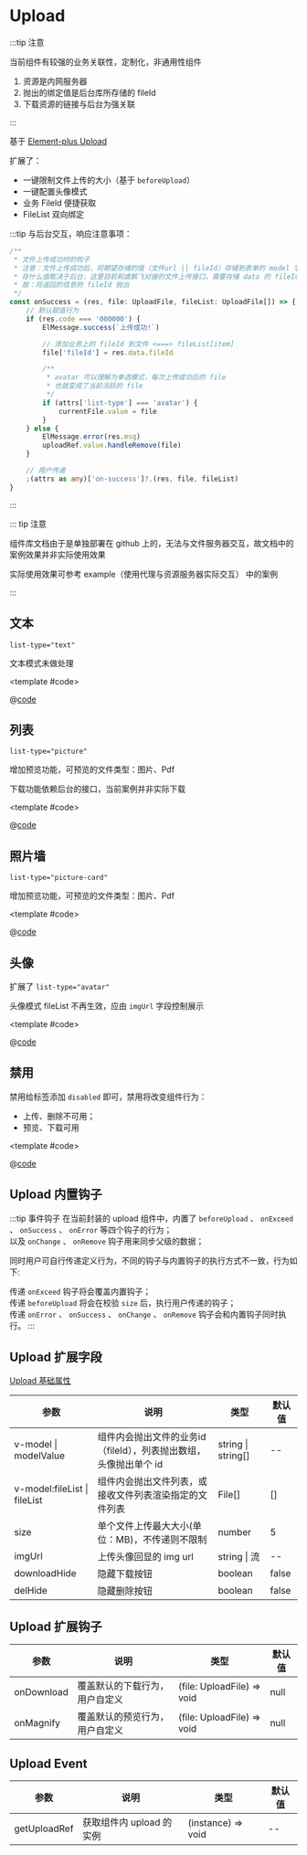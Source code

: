 # Upload

:::tip 注意

当前组件有较强的业务关联性，定制化，非通用性组件

1. 资源是内网服务器
2. 抛出的绑定值是后台库所存储的 fileId
3. 下载资源的链接与后台为强关联

:::

基于 [Element-plus Upload](https://element-plus.gitee.io/zh-CN/component/upload.html)

扩展了：

* 一键限制文件上传的大小（基于 `beforeUpload`）
* 一键配置头像模式
* 业务 FileId 便捷获取
* FileList 双向绑定

:::tip 与后台交互，响应注意事项：

```ts
/**
 * 文件上传成功时的钩子
 * 注意：文件上传成功后，将期望存储的值（文件url || fileId）存储到表单的 model 字段中
 * 存什么值取决于后台，这里目前和虞鹏飞对接的文件上传接口，需要存储 data 的 fileId
 * 故：将返回的信息的 fileId 抛出
 */
const onSuccess = (res, file: UploadFile, fileList: UploadFile[]) => {
    // 默认赋值行为
    if (res.code === '000000') {
        ElMessage.success(`上传成功!`)

        // 添加业务上的 fileId 到文件 <===> fileList[item]
        file['fileId'] = res.data.fileId

        /**
         * avatar 可以理解为单选模式，每次上传成功后的 file
         * 也就变成了当前活跃的 file
         */
        if (attrs['list-type'] === 'avatar') {
            currentFile.value = file
        }
    } else {
        ElMessage.error(res.msg)
        uploadRef.value.handleRemove(file)
    }

    // 用户传递
    ;(attrs as any)['on-success']?.(res, file, fileList)
}
```

:::

::: tip 注意

组件库文档由于是单独部署在 github 上的，无法与文件服务器交互，故文档中的案例效果并非实际使用效果

实际使用效果可参考 example（使用代理与资源服务器实际交互） 中的案例

:::

## 文本

 `list-type="text"`

 文本模式未做处理

<demo-block>

<Upload-text />

<template #code>

@[code](@demoroot/Upload/text.vue)

</template>

</demo-block>

## 列表

 `list-type="picture"`

 增加预览功能，可预览的文件类型：图片、Pdf

 下载功能依赖后台的接口，当前案例并非实际下载

<demo-block>

<Upload-picture />

<template #code>

@[code](@demoroot/Upload/picture.vue)

</template>

</demo-block>

## 照片墙

 `list-type="picture-card"`

增加预览功能，可预览的文件类型：图片、Pdf

<demo-block>

<Upload-picture-card />

<template #code>

@[code](@demoroot/Upload/picture-card.vue)

</template>

</demo-block>

## 头像

扩展了 `list-type="avatar"`

头像模式 fileList 不再生效，应由 `imgUrl` 字段控制展示

<demo-block>

<Upload-avatar />

<template #code>

@[code](@demoroot/Upload/avatar.vue)

</template>

</demo-block>

## 禁用

禁用给标签添加 `disabled` 即可，禁用将改变组件行为：

* 上传、删除不可用；
* 预览、下载可用

<demo-block>

<Upload-disabled />

<template #code>

@[code](@demoroot/Upload/disabled.vue)

</template>

</demo-block>

## Upload 内置钩子

:::tip 事件钩子
在当前封装的 upload 组件中，内置了 `beforeUpload` 、 `onExceed` 、 `onSuccess` 、 `onError` 等四个钩子的行为；<br/>
以及 `onChange` 、 `onRemove` 钩子用来同步父级的数据；

同时用户可自行传递定义行为，不同的钩子与内置钩子的执行方式不一致，行为如下: <br/>

传递 `onExceed` 钩子将会覆盖内置钩子； <br/>
传递 `beforeUpload` 将会在校验 `size` 后，执行用户传递的钩子； <br/>
传递 `onError` 、 `onSuccess` 、 `onChange` 、 `onRemove` 钩子会和内置钩子同时执行。
:::

## Upload 扩展字段

[Upload 基础属性](https://element-plus.gitee.io/zh-CN/component/upload.html#%E5%B1%9E%E6%80%A7)

参数|说明|类型|默认值
-----|-----|-----|-----
v-model \| modelValue | 组件内会抛出文件的业务id（fileId），列表抛出数组，头像抛出单个 id | string \| string[] | --
v-model:fileList \| fileList | 组件内会抛出文件列表，或接收文件列表渲染指定的文件列表 | File[] | []
size | 单个文件上传最大大小(单位：MB)，不传递则不限制 | number | 5
imgUrl | 上传头像回显的 img url | string \| 流 | --
downloadHide | 隐藏下载按钮 | boolean | false
delHide | 隐藏删除按钮 | boolean | false

## Upload 扩展钩子

参数|说明|类型|默认值
-----|-----|-----|-----
onDownload | 覆盖默认的下载行为，用户自定义 | (file: UploadFile) => void | null
onMagnify | 覆盖默认的预览行为，用户自定义 | (file: UploadFile) => void | null

## Upload Event

参数|说明|类型|默认值
-----|-----|-----|-----
getUploadRef | 获取组件内 upload 的实例 | (instance) => void | --
